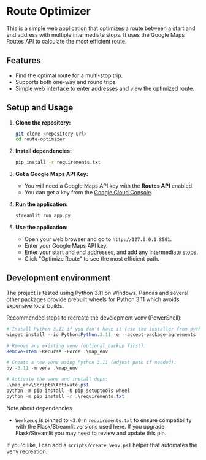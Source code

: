 # Route Optimizer

This is a simple web application that optimizes a route between a start and end address with multiple intermediate stops. It uses the Google Maps Routes API to calculate the most efficient route.

## Features

-   Find the optimal route for a multi-stop trip.
-   Supports both one-way and round trips.
-   Simple web interface to enter addresses and view the optimized route.

## Setup and Usage

1.  **Clone the repository:**
    ```bash
    git clone <repository-url>
    cd route-optimizer
    ```

2.  **Install dependencies:**
    ```bash
    pip install -r requirements.txt
    ```

3.  **Get a Google Maps API Key:**
    -   You will need a Google Maps API key with the **Routes API** enabled.
    -   You can get a key from the [Google Cloud Console](https://console.cloud.google.com/).

4.  **Run the application:**
    ```bash
    streamlit run app.py
    ```

5.  **Use the application:**
    -   Open your web browser and go to `http://127.0.0.1:8501`.
    -   Enter your Google Maps API key.
    -   Enter your start and end addresses, and add any intermediate stops.
    -   Click "Optimize Route" to see the most efficient path.

## Development environment

The project is tested using Python 3.11 on Windows. Pandas and several other packages provide prebuilt wheels for Python 3.11 which avoids expensive local builds.

Recommended steps to recreate the development venv (PowerShell):

```powershell
# Install Python 3.11 if you don't have it (use the installer from python.org or winget):
winget install --id Python.Python.3.11 -e --accept-package-agreements --accept-source-agreements

# Remove any existing venv (optional backup first):
Remove-Item -Recurse -Force .\map_env

# Create a new venv using Python 3.11 (adjust path if needed):
py -3.11 -m venv .\map_env

# Activate the venv and install deps:
.\map_env\Scripts\Activate.ps1
python -m pip install -U pip setuptools wheel
python -m pip install -r .\requirements.txt
```

Note about dependencies
- `Werkzeug` is pinned to `<3.0` in `requirements.txt` to ensure compatibility with the Flask/Streamlit versions used here. If you upgrade Flask/Streamlit you may need to review and update this pin.

If you'd like, I can add a `scripts/create_venv.ps1` helper that automates the venv recreation. 
